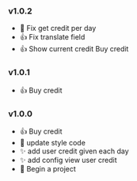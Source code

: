 ### v1.0.2 
* :bug: Fix get credit per day
* :+1: Fix translate field
* :+1: Show current credit Buy credit

### v1.0.1 
* :+1: Buy credit

### v1.0.0 
* :+1: Buy credit
* :bug: update style code
* :sparkles: add user credit given each day
* :sparkles: add config view user credit
* :tada: Begin a project

